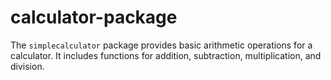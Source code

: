 # calculator-package
The `simplecalculator` package provides basic arithmetic operations for a calculator. It includes functions for addition, subtraction, multiplication, and division.
